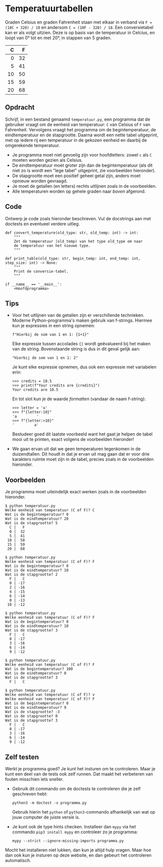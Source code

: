 # Temperatuurtabellen

Graden Celsius en graden Fahrenheit staan met elkaar in verband via `F = (18C + 320) / 10` en andersom `C = (10F - 320) / 18`. Een conversietabel kan er als volgt uitzien. Deze is op basis van de temperatuur in Celcius, en loopt van 0° tot en met 20°, in stappen van 5 graden.

|      C |   F|
|-------:|---:|
|      0 |  32|
|      5 |  41|
|     10 |  50|
|     15 |  59|
|     20 |  68|


## Opdracht

Schrijf, in een bestand genaamd `temperatuur.py`, een programma dat de gebruiker vraagt om de eenheid van temperatuur: `C` van Celsius of `F` van Fahrenheit. Vervolgens vraagt het programma om de begintemperatuur, de eindtemperatuur en de stapgrootte. Daarna wordt een nette tabel uitgeprint, met op iedere rij een temperatuur in de gekozen eenheid en daarbij de omgerekende temperatuur.

* Je programma moet niet gevoelig zijn voor hoofdletters: zowel `c` als `C` moeten worden gezien als Celsius.
* De eindtemperatuur moet groter zijn dan de begintemperatuur (als dit niet zo is wordt een "lege tabel" uitgeprint, zie voorbeelden hieronder).
* De stapgrootte moet een positief geheel getal zijn, anders moet opnieuw worden gevraagd.
* Je moet de getallen (en letters) rechts uitlijnen zoals in de voorbeelden.
* Alle temperaturen worden op gehele graden naar *boven* afgerond.

## Code

Ontwerp je code zoals hieronder beschreven. Vul de docstrings aan met doctests en eventueel verdere uitleg.

    def convert_temperature(old_type: str, old_temp: int) -> int:
        """
        Zet de temperatuur (old_temp) van het type old_type om naar
        de temperatuur van het nieuwe type.
        """

    def print_table(old_type: str, begin_temp: int, end_temp: int, step_size: int) -> None:
        """
        Print de conversie-tabel.
        """

    if __name__ == '__main__':
        <Hoofdprogramma>

## Tips

*   Voor het uitlijnen van de getallen zijn er verschillende technieken. Moderne Python-programma's maken gebruik van f-strings. Hiermee kun je expressies in een string opnemen:

        f"Hierbij de som van 1 en 1: {1+1}"

    Elke expressie tussen accolades `{}` wordt geëvalueerd bij het maken van de string. Bovenstaande string is dus in dit geval gelijk aan:

        "Hierbij de som van 1 en 1: 2"

    Je kunt elke expressie opnemen, dus ook een expressie met variabelen erin:

        >>> credits = 10.5
        >>> print(f"Your credits are {credits}")
        Your credits are 10.5

    En tot slot kun je de waarde *formatten* (vandaar de naam f-string):

        >>> letter = 'a'
        >>> f"{letter:10}"
        'a         '
        >>> f"{letter:>10}"
        '         a'

    Bestudeer goed dit laatste voorbeeld want het gaat je helpen de tabel mooi uit te printen, exact volgens de voorbeelden hieronder!

*   We gaan ervan uit dat we geen temperaturen tegenkomen in de duizendtallen. Dit houdt in dat je ervan uit mag gaan dat er voor drie karakters ruimte moet zijn in de tabel, precies zoals in de voorbeelden hieronder.

## Voorbeelden

Je programma moet uiteindelijk exact werken zoals in de voorbeelden hieronder.

    $ python temperatuur.py
    Welke eenheid van temperatuur (C of F)? C
    Wat is de begintemperatuur? 0
    Wat is de eindtemperatuur? 20
    Wat is de stapgrootte? 5
      C |   F
      0 |  32
      5 |  41
     10 |  50
     15 |  59
     20 |  68

    $ python temperatuur.py
    Welke eenheid van temperatuur (C of F)? F
    Wat is de begintemperatuur? 0
    Wat is de eindtemperatuur? 10
    Wat is de stapgrootte? 2
      F |   C
      0 | -17
      2 | -16
      4 | -15
      6 | -14
      8 | -13
     10 | -12

    $ python temperatuur.py
    Welke eenheid van temperatuur (C of F)? F
    Wat is de begintemperatuur? 0
    Wat is de eindtemperatuur? 10
    Wat is de stapgrootte? 3
      F |   C
      0 | -17
      3 | -16
      6 | -14
      9 | -12

    $ python temperatuur.py
    Welke eenheid van temperatuur (C of F)? F
    Wat is de begintemperatuur? 100
    Wat is de eindtemperatuur? 0
    Wat is de stapgrootte? 3
      F |   C

    $ python temperatuur.py
    Welke eenheid van temperatuur (C of F)? v
    Welke eenheid van temperatuur (C of F)? F
    Wat is de begintemperatuur? 0
    Wat is de eindtemperatuur? 9
    Wat is de stapgrootte? -3
    Wat is de stapgrootte? 0
    Wat is de stapgrootte? 3
      F |   C
      0 | -17
      3 | -16
      6 | -14
      9 | -12

## Zelf testen

Werkt je programma goed? Je kunt het insturen om te controleren. Maar je kunt een deel van de tests ook zelf runnen. Dat maakt het verbeteren van fouten misschien iets sneller.

-   Gebruik dit commando om de doctests te controleren die je zelf geschreven hebt:

        python3 -m doctest -v programma.py

    Gebruik hierin het `python` of `python3`-commando afhankelijk van wat op jouw computer de juiste versie is.

-   Je kunt ook de type hints checken. Installeer dan `mypy` via het commando `pip3 install mypy` en controleer zo je programma:

        mypy --strict --ignore-missing-imports programma.py

Mocht het installeren niet lukken, dan kun je altijd hulp vragen. Maar hoe dan ook kun je insturen op deze website, en dan gebeurt het controleren automatisch.
